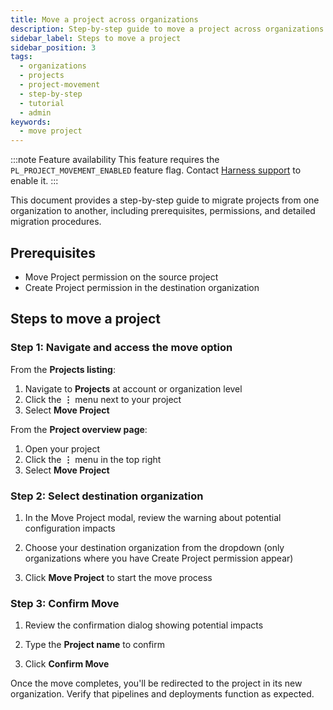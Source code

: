 ```yaml
---
title: Move a project across organizations
description: Step-by-step guide to move a project across organizations.
sidebar_label: Steps to move a project
sidebar_position: 3
tags:
  - organizations
  - projects
  - project-movement
  - step-by-step
  - tutorial
  - admin
keywords:
  - move project
---
```


:::note Feature availability
This feature requires the `PL_PROJECT_MOVEMENT_ENABLED` feature flag. Contact [Harness support](mailto:support@harness.io) to enable it.
:::

This document provides a step-by-step guide to migrate projects from one organization to another, including prerequisites, permissions, and detailed migration procedures.

## Prerequisites

- Move Project permission on the source project
- Create Project permission in the destination organization

## Steps to move a project

### Step 1: Navigate and access the move option

From the **Projects listing**:
1. Navigate to **Projects** at account or organization level
2. Click the **⋮** menu next to your project
3. Select **Move Project**

From the **Project overview page**:
1. Open your project
2. Click the **⋮** menu in the top right
3. Select **Move Project**

### Step 2: Select destination organization

1. In the Move Project modal, review the warning about potential configuration impacts
2. Choose your destination organization from the dropdown (only organizations where you have Create Project permission appear)
  
    <!--<DocImage path={require('./static/move-project-modal.png')} width="50%" height="50%" title="Move project modal" />-->

3. Click **Move Project** to start the move process

### Step 3: Confirm Move

1. Review the confirmation dialog showing potential impacts
2. Type the **Project name** to confirm

    <!--<DocImage path={require('./static/confirm-project-move.png')} width="50%" height="50%" title="Move project confirm" />-->

3. Click **Confirm Move**

Once the move completes, you'll be redirected to the project in its new organization. Verify that pipelines and deployments function as expected.
